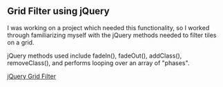 <h2>Grid Filter using jQuery</h2>
<p>I was working on a project which needed this functionality, so I worked through familiarizing myself with the jQuery methods needed to filter tiles on a grid. </p>
<p>jQuery methods used include fadeIn(), fadeOut(), addClass(), removeClass(), and performs looping over an array of "phases".</p>

<a href="https://onegrumpybunny.github.io/Grid-Filter/">jQuery Grid Filter</a>


